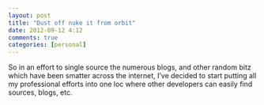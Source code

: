 ```yaml
---
layout: post
title: "Dust off nuke it from orbit"
date: 2012-09-12 4:12
comments: true
categories: [personal]
---
```

So in an effort to single source the numerous blogs, and other random bitz which have been smatter across the internet, I’ve decided to start putting all my professional efforts into one loc where other developers can easily find sources, blogs, etc.

